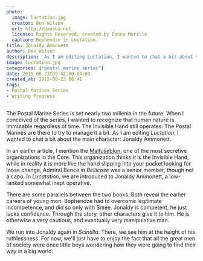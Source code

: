 ```yaml
---
photo:
  image: luctation.jpg
  creator: Ben Wilson
  url: http://dausha.net
  license: Rights Reserved, created by Donna Murillo
  caption: Bophendze in Luctation.
title: Jonaldy Ammonett
author: Ben Wilson
description: 'As I am editing Luctation, I wanted to chat a bit about the main character: Jonaldy Ammonett. He starts lowly and insecure, but we see eventually that he rises to be a real power in and of himself.'
image: luctation.jpg
categories: ["postal marine series"]
date: 2015-08-23T09:42:00-04:00
created_at: 2015-08-23 08:41
tags:
- Postal Marines Series
- Writing Progress
---
```

The Postal Marine Series is set nearly two millenia in the future. When I conceived of the series, I wanted to recognize that human nature is immutable regardless of time. The Invisible Hand still operates. The Postal Marines are there to try to manage it a bit. As I am editing *Luctation*, I wanted to chat a bit about the main character: Jonaldy Ammonett.

<!--more-->

In an earlier article, I mention the [Maltuŝeblon](/posts/the-maltusheblon-directive/), one of the most secretive organizations in the Core. This organization thinks *it* is the Invisible Hand, while in reality it is more like the hand slipping into your pocket looking for loose change. Admiral Bence in *Bellicose* was a senior member, though not a capo. In *Lucatation*, we are introduced to Jonaldy Ammonett, a low-ranked somewhat inept operative.

There are some parallels between the two books. Both reveal the earlier careers of young men. Bophendze had to overcome legitimate incompetence, and did so only with Smee. Jonaldy is competent, he just lacks confidence. Through the story, other characters give it to him. He is otherwise a very cautious, and eventually very manipulative man.

We run into Jonaldy again in *Scintilla*. There, we see him at the height of his ruthlessness. For now, we'll just have to enjoy the fact that all the great men of society were once little boys wondering how they were going to find their way in a big world.
